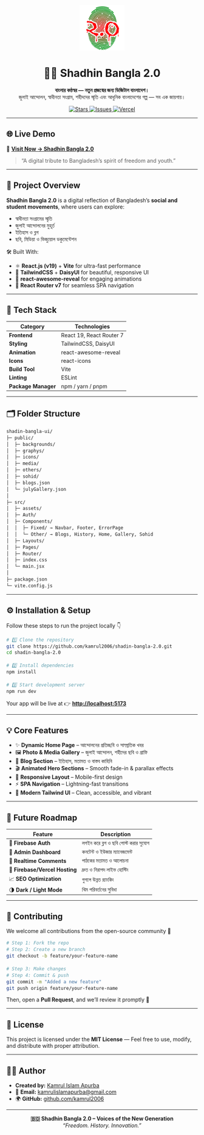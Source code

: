 
<p align="center">
  <img src="/public/icons/g.png" alt="Shadhin Bangla Logo" width="120" />
</p>

<h1 align="center">🏴‍☠️ Shadhin Bangla 2.0</h1>

<p align="center">
  <strong>বাংলার কণ্ঠস্বর — নতুন প্রজন্মের জন্য ডিজিটাল বাংলাদেশ।</strong><br>
  জুলাই আন্দোলন, স্বাধীনতা সংগ্রাম, শহীদদের স্মৃতি এবং আধুনিক বাংলাদেশের গল্প — সব এক জায়গায়।
</p>

<p align="center">
  <a href="https://github.com/kamrul2006/shadin-bangla-2.0/stargazers">
    <img src="https://img.shields.io/github/stars/kamrul2006/shadin-bangla-2.0?style=for-the-badge&color=gold" alt="Stars">
  </a>
  <a href="https://github.com/kamrul2006/shadin-bangla-2.0/issues">
    <img src="https://img.shields.io/github/issues/kamrul2006/shadin-bangla-2.0?style=for-the-badge&color=red" alt="Issues">
  </a>
  <a href="https://vercel.com">
    <img src="https://img.shields.io/badge/Deployed%20on-Vercel-black?style=for-the-badge&logo=vercel" alt="Vercel">
  </a>
</p>

---

## 🌐 Live Demo

🔗 **[Visit Now → Shadhin Bangla 2.0](https://shadin-bangla-2-0.vercel.app)**

> “A digital tribute to Bangladesh’s spirit of freedom and youth.”

---

## 🚀 Project Overview  

**Shadhin Bangla 2.0** is a digital reflection of Bangladesh’s **social and student movements**, where users can explore:

- স্বাধীনতা সংগ্রামের স্মৃতি  
- জুলাই আন্দোলনের মুহূর্ত  
- ইতিহাস ও ব্লগ  
- ছবি, মিডিয়া ও ভিজ্যুয়াল ডকুমেন্টেশন  

🛠️ Built With:  

- ⚛️ **React.js (v19)** + **Vite** for ultra-fast performance  
- 🎨 **TailwindCSS** + **DaisyUI** for beautiful, responsive UI  
- 💫 **react-awesome-reveal** for engaging animations  
- 🔀 **React Router v7** for seamless SPA navigation  

---

## 🧩 Tech Stack  

| Category        | Technologies |
|-----------------|---------------|
| **Frontend**    | React 19, React Router 7 |
| **Styling**     | TailwindCSS, DaisyUI |
| **Animation**   | react-awesome-reveal |
| **Icons**       | react-icons |
| **Build Tool**  | Vite |
| **Linting**     | ESLint |
| **Package Manager** | npm / yarn / pnpm |

---

## 🗂️ Folder Structure  

```bash
shadin-bangla-ui/
├─ public/
│  ├─ backgrounds/
│  ├─ graphys/
│  ├─ icons/
│  ├─ media/
│  ├─ others/
│  ├─ sohid/
│  ├─ blogs.json
│  └─ julyGallery.json
│
├─ src/
│  ├─ assets/
│  ├─ Auth/
│  ├─ Components/
│  │  ├─ Fixed/ → Navbar, Footer, ErrorPage
│  │  └─ Other/ → Blogs, History, Home, Gallery, Sohid
│  ├─ Layouts/
│  ├─ Pages/
│  ├─ Router/
│  ├─ index.css
│  └─ main.jsx
│
├─ package.json
└─ vite.config.js
```

---

## ⚙️ Installation & Setup

Follow these steps to run the project locally 👇

```bash
# 1️⃣ Clone the repository
git clone https://github.com/kamrul2006/shadin-bangla-2.0.git
cd shadin-bangla-2.0

# 2️⃣ Install dependencies
npm install

# 3️⃣ Start development server
npm run dev
```

Your app will be live at 👉 **[http://localhost:5173](http://localhost:5173)**

---

## 💡 Core Features

- ✨ **Dynamic Home Page** – আন্দোলনের প্রতিচ্ছবি ও সাম্প্রতিক খবর
- 🖼️ **Photo & Media Gallery** – জুলাই আন্দোলন, শহীদের ছবি ও গ্রাফি
- 📝 **Blog Section** – ইতিহাস, মতামত ও বাস্তব কাহিনি
- 🎬 **Animated Hero Sections** – Smooth fade-in & parallax effects
- 📱 **Responsive Layout** – Mobile-first design
- ⚡ **SPA Navigation** – Lightning-fast transitions
- 🎨 **Modern Tailwind UI** – Clean, accessible, and vibrant

---

## 🔮 Future Roadmap

| Feature                        | Description                          |
| ------------------------------ | ------------------------------------ |
| 🔐 **Firebase Auth**           | লগইন করে ব্লগ ও ছবি পোস্ট করার সুযোগ |
| 🧭 **Admin Dashboard**         | কনটেন্ট ও ইউজার ম্যানেজমেন্ট         |
| 💬 **Realtime Comments**       | পাঠকের মতামত ও আলোচনা                |
| 🚀 **Firebase/Vercel Hosting** | দ্রুত ও নিরাপদ লাইভ হোস্টিং          |
| 📈 **SEO Optimization**        | গুগলে উন্নত র‍্যাংকিং                |
| 🌗 **Dark / Light Mode**       | থিম পরিবর্তনের সুবিধা                |

---

## 🤝 Contributing

We welcome all contributions from the open-source community 💚

```bash
# Step 1: Fork the repo
# Step 2: Create a new branch
git checkout -b feature/your-feature-name

# Step 3: Make changes
# Step 4: Commit & push
git commit -m "Added a new feature"
git push origin feature/your-feature-name
```

Then, open a **Pull Request**, and we’ll review it promptly 🚀

---

## 🧾 License

This project is licensed under the **MIT License** —
Feel free to use, modify, and distribute with proper attribution.

---

## 👨‍🎨 Author

- **Created by:** [Kamrul Islam Apurba](https://github.com/kamrul2006)
- 📧 **Email:** [kamrulislamapurba@gmail.com](mailto:kamrulislamapurba@gmail.com)
- 🌍 **GitHub:** [github.com/kamrul2006](https://github.com/kamrul2006)

---

<p align="center">
  <b>🇧🇩 Shadhin Bangla 2.0 – Voices of the New Generation</b><br>
  <i>“Freedom. History. Innovation.”</i>
</p>
